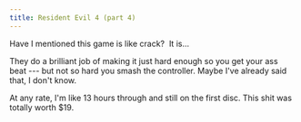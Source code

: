 ```yaml
---
title: Resident Evil 4 (part 4)
---
```


Have I mentioned this game is like crack?  It is...

They do a brilliant job of making it just hard enough so you get your ass beat
--- but not so hard you smash the controller. Maybe I've already said that, I
don't know.

At any rate, I'm like 13 hours through and still on the first disc. This shit
was totally worth $19.
